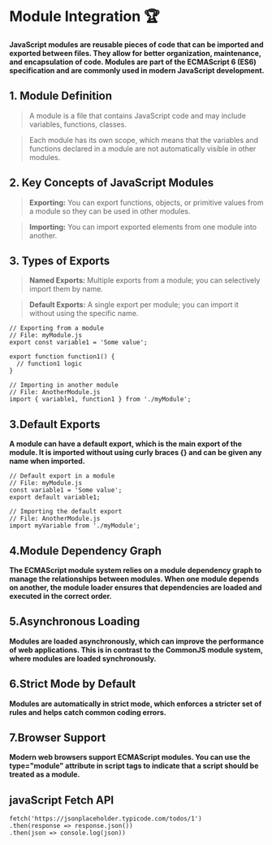 # Module Integration 🏆

**JavaScript modules are reusable pieces of code that can be imported and exported between files. They allow for better organization, maintenance, and encapsulation of code. Modules are part of the ECMAScript 6 (ES6) specification and are commonly used in modern JavaScript development.**

<!--
> Module system is a standardized way of organizing and structuring code in JavaScript applications.

> It allows developers to create reusable pieces of code (modules) that can be imported and used in other parts of their applications.

> Modules were introduced as part of ES6 to address the need for a more scalable and modular approach.

-->

## 1. Module Definition

> A module is a file that contains JavaScript code and may include variables, functions, classes.

> Each module has its own scope, which means that the variables and functions declared in a module are not automatically visible in other modules.

## 2. Key Concepts of JavaScript Modules

> **Exporting:** You can export functions, objects, or primitive values from a module so they can be used in other modules.

> **Importing:** You can import exported elements from one module into another.

## 3. Types of Exports

> **Named Exports:** Multiple exports from a module; you can selectively import them by name.

> **Default Exports:** A single export per module; you can import it without using the specific name.


```
// Exporting from a module
// File: myModule.js
export const variable1 = 'Some value';

export function function1() {
  // function1 logic
}

// Importing in another module
// File: AnotherModule.js
import { variable1, function1 } from './myModule';
```

## 3.Default Exports

**A module can have a default export, which is the main export of the module. It is imported without using curly braces {} and can be given any name when imported.**

```
// Default export in a module
// File: myModule.js
const variable1 = 'Some value';
export default variable1;

// Importing the default export
// File: AnotherModule.js
import myVariable from './myModule';
```

## 4.Module Dependency Graph

**The ECMAScript module system relies on a module dependency graph to manage the relationships between modules. When one module depends on another, the module loader ensures that dependencies are loaded and executed in the correct order.**

## 5.Asynchronous Loading

**Modules are loaded asynchronously, which can improve the performance of web applications. This is in contrast to the CommonJS module system, where modules are loaded synchronously.**

## 6.Strict Mode by Default

**Modules are automatically in strict mode, which enforces a stricter set of rules and helps catch common coding errors.**

## 7.Browser Support

**Modern web browsers support ECMAScript modules. You can use the type="module" attribute in script tags to indicate that a script should be treated as a module.**

## javaScript Fetch API

```
fetch('https://jsonplaceholder.typicode.com/todos/1')
.then(response => response.json())
.then(json => console.log(json))
```

